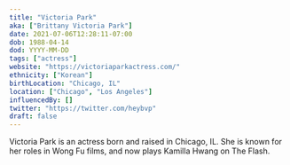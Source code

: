 ```yaml
---
title: "Victoria Park"
aka: ["Brittany Victoria Park"]
date: 2021-07-06T12:28:11-07:00
dob: 1988-04-14
dod: YYYY-MM-DD
tags: ["actress"]
website: "https://victoriaparkactress.com/"
ethnicity: ["Korean"]
birthLocation: "Chicago, IL"
location: ["Chicago", "Los Angeles"]
influencedBy: []
twitter: "https://twitter.com/heybvp"
draft: false
---
```


Victoria Park is an actress born and raised in Chicago, IL. She is known for her roles in Wong Fu films, and now plays Kamilla Hwang on The Flash.
